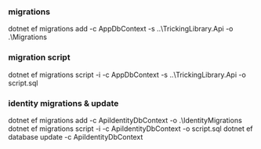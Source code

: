 ﻿### migrations
dotnet ef migrations add <name> -c AppDbContext -s ..\TrickingLibrary.Api -o .\Migrations

### migration script
dotnet ef migrations script -i -c AppDbContext -s ..\TrickingLibrary.Api -o script.sql

### identity migrations & update
dotnet ef migrations add <name> -c ApiIdentityDbContext -o .\IdentityMigrations
dotnet ef migrations script -i -c ApiIdentityDbContext -o script.sql
dotnet ef database update -c ApiIdentityDbContext